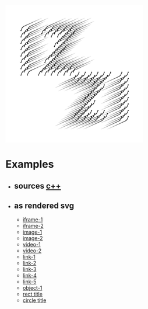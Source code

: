 ![izzi wind graphic logo](image/izzi-wind-square-v2.png)

# Examples

- ## sources [c++](https://github.com/bdekoz/izzi/tree/main/examples)
- ## as rendered svg
  - [iframe-1](../examples/iframe-1.svg)
  - [iframe-2](../examples/iframe-2.svg)
  - [image-1](../examples/image-1.svg)
  - [image-2](../examples/image-2.svg)
  - [video-1](../examples/video-1.svg)
  - [video-2](../examples/video-2.svg)
  - [link-1](../examples/link-1.svg)
  - [link-2](../examples/link-2.svg)
  - [link-3](../examples/link-3.svg)
  - [link-4](../examples/link-4.svg)  
  - [link-5](../examples/link-5.svg)  
  - [object-1](../examples/object-1.svg)
  - [rect title](../examples/rectangle-title.svg)
  - [circle title](../examples/circle-title.svg)    

